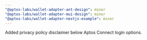 ```yaml
---
"@aptos-labs/wallet-adapter-ant-design": minor
"@aptos-labs/wallet-adapter-mui-design": minor
"@aptos-labs/wallet-adapter-nextjs-example": minor
---
```


Added privacy policy disclaimer below Aptos Connect login options.
